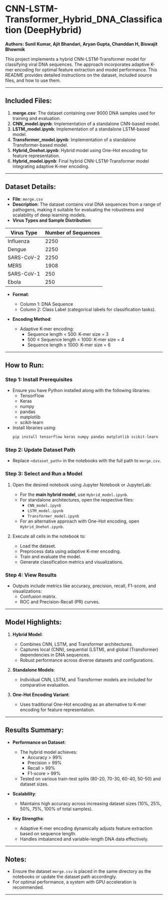 # CNN-LSTM-Transformer_Hybrid_DNA_Classification (DeepHybrid)

**Authors: Sunil Kumar, Ajit Bhandari, Aryan Gupta, Chanddan H, Biswajit Bhowmik**

This project implements a hybrid CNN-LSTM-Transformer model for classifying viral DNA sequences. The approach incorporates adaptive K-mer encoding for optimal feature extraction and model performance. This README provides detailed instructions on the dataset, included source files, and how to use them.

---

## Included Files:
1. **merge.csv**: The dataset containing over 9000 DNA samples used for training and evaluation.
2. **CNN_model.ipynb**: Implementation of a standalone CNN-based model.
3. **LSTM_model.ipynb**: Implementation of a standalone LSTM-based model.
4. **Transformer_model.ipynb**: Implementation of a standalone Transformer-based model.
5. **Hybrid_Onehot.ipynb**: Hybrid model using One-Hot encoding for feature representation.
6. **Hybrid_model.ipynb**: Final hybrid CNN-LSTM-Transformer model integrating adaptive K-mer encoding.

---

## Dataset Details:
- **File**: `merge.csv`
- **Description**: The dataset contains viral DNA sequences from a range of pathogens, making it suitable for evaluating the robustness and scalability of deep learning models.
- **Virus Types and Sample Distribution**:

| Virus Type       | Number of Sequences |
|------------------|---------------------|
| Influenza        | 2250               |
| Dengue           | 2250               |
| SARS-CoV-2       | 2250               |
| MERS             | 1908               |
| SARS-CoV-1       | 250                |
| Ebola            | 250                |

- **Format**:
  - Column 1: DNA Sequence
  - Column 2: Class Label (categorical labels for classification tasks).

- **Encoding Method**: 
  - Adaptive K-mer encoding:
    - Sequence length < 500: K-mer size = 3
    - 500 ≤ Sequence length < 1000: K-mer size = 4
    - Sequence length ≥ 1000: K-mer size = 6

---

## How to Run:
### Step 1: Install Prerequisites
- Ensure you have Python installed along with the following libraries:
  - TensorFlow
  - Keras
  - numpy
  - pandas
  - matplotlib
  - scikit-learn
- Install libraries using:
  ```bash
  pip install tensorflow keras numpy pandas matplotlib scikit-learn
  ```

### Step 2: Update Dataset Path
- Replace `<dataset_path>` in the notebooks with the full path to `merge.csv`.

### Step 3: Select and Run a Model
1. Open the desired notebook using Jupyter Notebook or JupyterLab:
   - For the **main hybrid model**, use `Hybrid_model.ipynb`.
   - For standalone architectures, open the respective files:
     - `CNN_model.ipynb`
     - `LSTM_model.ipynb`
     - `Transformer_model.ipynb`
   - For an alternative approach with One-Hot encoding, open `Hybrid_Onehot.ipynb`.

2. Execute all cells in the notebook to:
   - Load the dataset.
   - Preprocess data using adaptive K-mer encoding.
   - Train and evaluate the model.
   - Generate classification metrics and visualizations.

### Step 4: View Results
- Outputs include metrics like accuracy, precision, recall, F1-score, and visualizations:
  - Confusion matrix.
  - ROC and Precision-Recall (PR) curves.

---

## Model Highlights:
1. **Hybrid Model**:
   - Combines CNN, LSTM, and Transformer architectures.
   - Captures local (CNN), sequential (LSTM), and global (Transformer) dependencies in DNA sequences.
   - Robust performance across diverse datasets and configurations.

2. **Standalone Models**:
   - Individual CNN, LSTM, and Transformer models are included for comparative evaluation.

3. **One-Hot Encoding Variant**:
   - Uses traditional One-Hot encoding as an alternative to K-mer encoding for feature representation.

---

## Results Summary:
- **Performance on Dataset**:
  - The hybrid model achieves:
    - Accuracy > 99%
    - Precision > 99%
    - Recall > 99%
    - F1-score > 99%
  - Tested on various train-test splits (80-20, 70-30, 60-40, 50-50) and dataset sizes.

- **Scalability**:
  - Maintains high accuracy across increasing dataset sizes (10%, 25%, 50%, 75%, 100% of total samples).

- **Key Strengths**:
  - Adaptive K-mer encoding dynamically adjusts feature extraction based on sequence length.
  - Handles imbalanced and variable-length DNA data effectively.

---

## Notes:
- Ensure the dataset `merge.csv` is placed in the same directory as the notebooks or update the dataset path accordingly.
- For optimal performance, a system with GPU acceleration is recommended.

---
